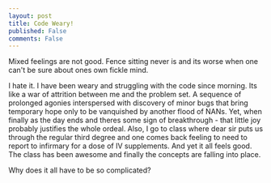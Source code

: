 ```yaml
---
layout: post
title: Code Weary!
published: False
comments: False
---
```


Mixed feelings are not good. Fence sitting never is and its worse when one can't be sure about ones own fickle mind.

I hate it. I have been weary and struggling with the code since morning. Its like a war of attrition between me and the problem set. A sequence of prolonged agonies interspersed with discovery of minor bugs that bring temporary hope only to be vanquished by another flood of NANs. Yet, when finally as the day ends and theres some sign of breakthrough - that little joy probably justifies the whole ordeal. Also, I go to class where dear sir puts us through the regular third degree and one comes back feeling to need to report to infirmary for a dose of IV supplements. And yet it all feels good. The class has been awesome and finally the concepts are falling into place.

Why does it all have to be so complicated?
